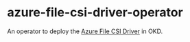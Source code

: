 # azure-file-csi-driver-operator

An operator to deploy the [Azure File CSI Driver](https://github.com/openshift/azure-file-csi-driver) in OKD.

